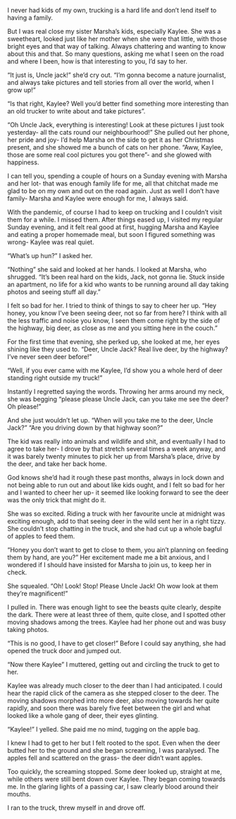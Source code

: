 I never had kids of my own, trucking is a hard life and don’t lend itself to having a family.  
  
But I was real close my sister Marsha’s kids, especially Kaylee. She was a sweetheart, looked just like her mother when she were that little, with those bright eyes and that way of talking. Always chattering and wanting to know about this and that. So many questions, asking me what I seen on the road and where I been, how is that interesting to you, I’d say to her.  
  
“It just is, Uncle jack!” she’d cry out. “I’m gonna become a nature journalist, and always take pictures and tell stories from all over the world, when I grow up!”  
  
“Is that right, Kaylee? Well you’d better find something more interesting than an old trucker to write about and take pictures”.  
  
“Oh Uncle Jack, everything is interesting! Look at these pictures I just took yesterday- all the cats round our neighbourhood!” She pulled out her phone, her pride and joy- I’d help Marsha on the side to get it as her Christmas present, and she showed me a bunch of cats on her phone. “Aww, Kaylee, those are some real cool pictures you got there”- and she glowed with happiness.  
  
I can tell you, spending a couple of hours on a Sunday evening with Marsha and her lot- that was enough family life for me, all that chitchat made me glad to be on my own and out on the road again. Just as well I don’t have family- Marsha and Kaylee were enough for me, I always said.  
  
With the pandemic, of course I had to keep on trucking and I couldn’t visit them for a while. I missed them. After things eased up, I visited my regular Sunday evening, and it felt real good at first, hugging Marsha and Kaylee and eating a proper homemade meal, but soon I figured something was wrong- Kaylee was real quiet.  
  
“What’s up hun?” I asked her.  
  
“Nothing” she said and looked at her hands. I looked at Marsha, who shrugged. “It’s been real hard on the kids, Jack, not gonna lie. Stuck inside an apartment, no life for a kid who wants to be running around all day taking photos and seeing stuff all day.”  
  
I felt so bad for her. I tried to think of things to say to cheer her up. “Hey honey, you know I’ve been seeing deer, not so far from here? I think with all the less traffic and noise you know, I seen them come right by the side of the highway, big deer, as close as me and you sitting here in the couch.”  
  
For the first time that evening, she perked up, she looked at me, her eyes shining like they used to. “Deer, Uncle Jack? Real live deer, by the highway? I’ve never seen deer before!”  
  
“Well, if you ever came with me Kaylee, I’d show you a whole herd of deer standing right outside my truck!”  
  
Instantly I regretted saying the words. Throwing her arms around my neck, she was begging “please please Uncle Jack, can you take me see the deer? Oh please!”  
  
And she just wouldn’t let up. “When will you take me to the deer, Uncle Jack?” “Are you driving down by that highway soon?”  
  
The kid was really into animals and wildlife and shit, and eventually I had to agree to take her- I drove by that stretch several times a week anyway, and it was barely twenty minutes to pick her up from Marsha’s place, drive by the deer, and take her back home.  
  
God knows she’d had it rough these past months, always in lock down and not being able to run out and about like kids ought, and I felt so bad for her and I wanted to cheer her up- it seemed like looking forward to see the deer was the only trick that might do it.  
  
She was so excited. Riding a truck with her favourite uncle at midnight was exciting enough, add to that seeing deer in the wild sent her in a right tizzy. She couldn’t stop chatting in the truck, and she had cut up a whole bagful of apples to feed them.  
  
“Honey you don’t want to get to close to them, you ain’t planning on feeding them by hand, are you?” Her excitement made me a bit anxious, and I wondered if I should have insisted for Marsha to join us, to keep her in check.  
  
She squealed. “Oh! Look! Stop! Please Uncle Jack! Oh wow look at them they’re magnificent!”  
  
I pulled in. There was enough light to see the beasts quite clearly, despite the dark. There were at least three of them, quite close, and I spotted other moving shadows among the trees. Kaylee had her phone out and was busy taking photos.  
  
“This is no good, I have to get closer!” Before I could say anything, she had opened the truck door and jumped out.  
  
“Now there Kaylee” I muttered, getting out and circling the truck to get to her.  
  
Kaylee was already much closer to the deer than I had anticipated. I could hear the rapid click of the camera as she stepped closer to the deer. The moving shadows morphed into more deer, also moving towards her quite rapidly, and soon there was barely five feet between the girl and what looked like a whole gang of deer, their eyes glinting.  
  
“Kaylee!” I yelled. She paid me no mind, tugging on the apple bag.  
  
I knew I had to get to her but I felt rooted to the spot. Even when the deer butted her to the ground and she began screaming, I was paralysed. The apples fell and scattered on the grass- the deer didn’t want apples.  
  
Too quickly, the screaming stopped. Some deer looked up, straight at me, while others were still bent down over Kaylee. They began coming towards me. In the glaring lights of a passing car, I saw clearly blood around their mouths.  
  
I ran to the truck, threw myself in and drove off.